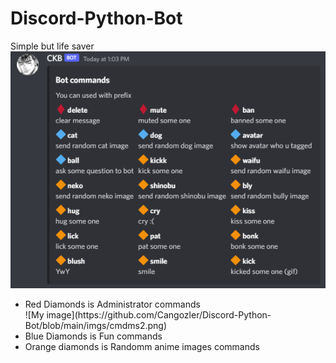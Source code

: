 # Discord-Python-Bot
Simple but life saver<br>
![My image](https://github.com/Cangozler/Discord-Python-Bot/blob/main/imgs/cmds.png)<br>

<ul>
  <li>Red Diamonds is Administrator commands </li>
  ![My image](https://github.com/Cangozler/Discord-Python-Bot/blob/main/imgs/cmdms2.png)<br>
  
  <li>Blue Diamonds is Fun commands</li>
  <li>Orange diamonds is Randomm anime images commands</li>  
</ul>

